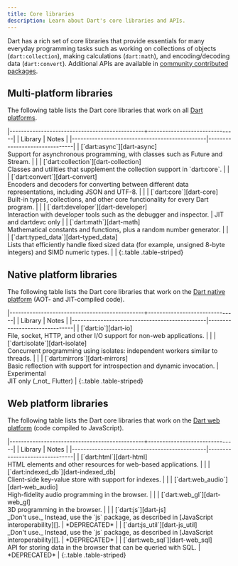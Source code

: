 ```yaml
---
title: Core libraries
description: Learn about Dart's core libraries and APIs.
---
```


Dart has a rich set of core libraries that provide essentials for many everyday
programming tasks such as working on collections of objects
(`dart:collection`), making calculations (`dart:math`), and encoding/decoding
data (`dart:convert`). Additional APIs are available in
[community contributed packages](/guides/libraries/useful-libraries).

<style>
  th:first-child {
    width: 80%;
  }
</style>

## Multi-platform libraries

The following table lists the Dart core libraries that work on all
[Dart platforms](/overview#platform).

<div class="table-wrapper" markdown="1">
|-----------------------------------------------+-------------------------------|
| Library                                       | Notes   |
|-----------------------------------------------|-------------------------------|
| [`dart:async`][dart-async]              <br> Support for asynchronous programming, with classes such as Future and Stream. | |
| [`dart:collection`][dart-collection]    <br> Classes and utilities that supplement the collection support in `dart:core`. | |
| [`dart:convert`][dart-convert]          <br> Encoders and decoders for converting between different data representations, including JSON and UTF-8. | |
| [`dart:core`][dart-core]                <br> Built-in types, collections, and other core functionality for every Dart program. | |
| [`dart:developer`][dart-developer]      <br> Interaction with developer tools such as the debugger and inspector. | JIT and dartdevc only |
| [`dart:math`][dart-math]                <br> Mathematical constants and functions, plus a random number generator. | |
| [`dart:typed_data`][dart-typed_data]    <br> Lists that efficiently handle fixed sized data (for example, unsigned 8-byte integers) and SIMD numeric types. | |
{:.table .table-striped}
</div>

## Native platform libraries

The following table lists the Dart core libraries that work on the
[Dart native platform](/overview#platform) (AOT- and JIT-compiled code).

<div class="table-wrapper" markdown="1">
|-----------------------------------------------+-------------------------------|
| Library                                       | Notes   |
|-----------------------------------------------|-------------------------------|
| [`dart:io`][dart-io]                    <br> File, socket, HTTP, and other I/O support for non-web applications. | |
| [`dart:isolate`][dart-isolate]          <br> Concurrent programming using isolates: independent workers similar to threads. | |
| [`dart:mirrors`][dart-mirrors]          <br> Basic reflection with support for introspection and dynamic invocation. | Experimental<br>JIT only (_not_&nbsp;Flutter) |
{:.table .table-striped}
</div>

## Web platform libraries

The following table lists the Dart core libraries that work on the
[Dart web platform](/overview#platform) (code compiled to JavaScript).

<div class="table-wrapper" markdown="1">
|-----------------------------------------------+-------------------------------|
| Library                                       | Notes   |
|-----------------------------------------------|-------------------------------|
| [`dart:html`][dart-html]                <br> HTML elements and other resources for web-based applications. | |
| [`dart:indexed_db`][dart-indexed_db]    <br> Client-side key-value store with support for indexes. | |
| [`dart:web_audio`][dart-web_audio]      <br> High-fidelity audio programming in the browser. | |
| [`dart:web_gl`][dart-web_gl]            <br> 3D programming in the browser. | |
| [`dart:js`][dart-js]                    <br> _Don't use._ Instead, use the `js` package, as described in [JavaScript interoperability][]. | *DEPRECATED* |
| [`dart:js_util`][dart-js_util]          <br> _Don't use._ Instead, use the `js` package, as described in [JavaScript interoperability][]. | *DEPRECATED* |
| [`dart:web_sql`][dart-web_sql]          <br> API for storing data in the browser that can be queried with SQL. | *DEPRECATED* |
{:.table .table-striped}

</div>

[dart-async]: {{site.dart_api}}/{{site.data.pkg-vers.SDK.channel}}/dart-async/dart-async-library.html
[dart-collection]: {{site.dart_api}}/{{site.data.pkg-vers.SDK.channel}}/dart-collection/dart-collection-library.html
[dart-convert]: {{site.dart_api}}/{{site.data.pkg-vers.SDK.channel}}/dart-convert/dart-convert-library.html
[dart-core]: {{site.dart_api}}/{{site.data.pkg-vers.SDK.channel}}/dart-core/dart-core-library.html
[dart-developer]: {{site.dart_api}}/{{site.data.pkg-vers.SDK.channel}}/dart-developer/dart-developer-library.html
[dart-math]: {{site.dart_api}}/{{site.data.pkg-vers.SDK.channel}}/dart-math/dart-math-library.html
[dart-collection]: {{site.dart_api}}/{{site.data.pkg-vers.SDK.channel}}/dart-collection/dart-collection-library.html
[dart-typed_data]: {{site.dart_api}}/{{site.data.pkg-vers.SDK.channel}}/dart-typed_data/dart-typed_data-library.html
[dart-cli]: {{site.dart_api}}/{{site.data.pkg-vers.SDK.channel}}/dart-cli/dart-cli-library.html
[dart-io]: {{site.dart_api}}/{{site.data.pkg-vers.SDK.channel}}/dart-io/dart-io-library.html
[dart-isolate]: {{site.dart_api}}/{{site.data.pkg-vers.SDK.channel}}/dart-isolate/dart-isolate-library.html
[dart-mirrors]: {{site.dart_api}}/{{site.data.pkg-vers.SDK.channel}}/dart-mirrors/dart-mirrors-library.html
[dart-html]: {{site.dart_api}}/{{site.data.pkg-vers.SDK.channel}}/dart-html/dart-html-library.html
[dart-indexed_db]: {{site.dart_api}}/{{site.data.pkg-vers.SDK.channel}}/dart-indexed_db/dart-indexed_db-library.html
[dart-js]: {{site.dart_api}}/{{site.data.pkg-vers.SDK.channel}}/dart-js/dart-js-library.html
[dart-js_util]: {{site.dart_api}}/{{site.data.pkg-vers.SDK.channel}}/dart-js_util/dart-js_util-library.html
[dart-svg]: {{site.dart_api}}/{{site.data.pkg-vers.SDK.channel}}/dart-svg/dart-svg-library.html
[dart-web_audio]: {{site.dart_api}}/{{site.data.pkg-vers.SDK.channel}}/dart-web_audio/dart-web_audio-library.html
[dart-web_gl]: {{site.dart_api}}/{{site.data.pkg-vers.SDK.channel}}/dart-web_gl/dart-web_gl-library.html
[dart-web_sql]: {{site.dart_api}}/{{site.data.pkg-vers.SDK.channel}}/dart-web_sql/dart-web_sql-library.html
[JavaScript interoperability]: /web/js-interop
